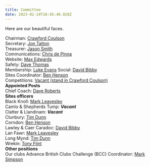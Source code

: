 ```yaml
---
title: Committee
date: 2023-02-24T16:45:48.028Z
---
```

H﻿ere are our beautiful faces.

Chairman:                                                 [Crawford Coulson](mailto:chairman@longmynd.org)\
Secretary:                                                 [Jon Tatton](mailto:secretary@longmynd.org)\
Treasurer:                                                 [Jason Smith](mailto:treasurer@longmynd.org)\
Communications:                                     [Chris de Pinna](mailto:comms@longmynd.org)\
Website:                                                    [Max Edwards](mailto:web@longmynd.org)\
Safety:                                                       [Dave Thomas](mailto:safety@longmynd.org)\
Membership:                                             [Luke Evans](mailto:membership@longmynd.org)
Social:                                                          [David Bibby](mailto:social@longmynd.org)\
Sites Coordinator:                                       [Ben Henson](mailto:sites@longmynd.org)\
Competitions:                                            [Vacant (stand in Crawford Coulson) ](mailto:comps@longmynd.org)\
**Appointed Posts**\
Chief Coach:                                              [Dave Roberts](mailto:coaching@longmynd.org)\
**Sites officers**\
Black Knoll:                                                 [Mark Leavesley](mailto:sites@longmynd.org)\
Camlo & Shepherds Tump:                       ***Vacant***\
Clatter & Llandinam:                                  ***Vacant***\
Clunbury:                                                    [Tim Dunn](mailto:sites@longmynd.org)\
Corndon:                                                     [Ben Henson](mailto:sites@longmynd.org)\
Lawley & Caer Caradoc:                            [David Bibby](mailto:sites@longmynd.org)\
Lan Fawr:                                                     [Mark Leavesley](mailto:sites@longmynd.org)\
Long Mynd:                                                 [Tim Dunn](mailto:sites@longmynd.org)\
Wrekin:                                                        [Tony Flint](mailto:wrekin@longmynd.org)\
**Other positions**\
Our clubs Advance British Clubs Challenge (BCC) Coordinator:  [Mark Simpson](mailto:comps@longmynd.org)